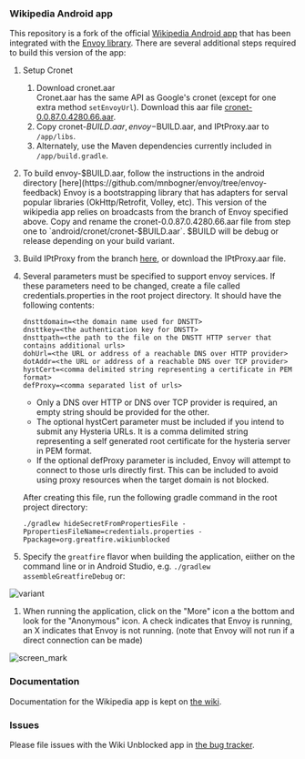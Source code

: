 ### Wikipedia Android app

This repository is a fork of the official [Wikipedia Android app](https://play.google.com/store/apps/details?id=org.wikipedia) that has been integrated with the [Envoy library](https://github.com/greatfire/envoy). There are several additional steps required to build this version of the app:

1. Setup Cronet
   1. Download cronet.aar  
   Cronet.aar has the same API as Google's cronet (except for one extra method `setEnvoyUrl`).
   Download this aar file [cronet-0.0.87.0.4280.66.aar](https://repo1.maven.org/maven2/info/guardianproject/envoy/cronet/0.0.87.0.4280.66/cronet-0.0.87.0.4280.66.aar).
   1. Copy cronet-$BUILD.aar, envoy-$BUILD.aar, and IPtProxy.aar to `/app/libs`.
   1. Alternately, use the Maven dependencies currently included in `/app/build.gradle`.


1. To build envoy-$BUILD.aar, follow the instructions in the android directory [here](https://github.com/mnbogner/envoy/tree/envoy-feedback)
   Envoy is a bootstrapping library that has adapters for serval popular libraries (OkHttp/Retrofit, Volley, etc).
   This version of the wikipedia app relies on broadcasts from the branch of Envoy specified above.
   Copy and rename the cronet-0.0.87.0.4280.66.aar file from step one to `android/cronet/cronet-$BUILD.aar`.
   $BUILD will be debug or release depending on your build variant.
   
1. Build IPtProxy from the branch [here](https://gitlab.com/stevenmcdonald/IPtProxy/-/tree/dnstt-client), or download the IPtProxy.aar file.

1. Several parameters must be specified to support envoy services. If these parameters need to be changed, create a file called credentials.properties in the root project directory. It should have the following contents: 
   ```
   dnsttdomain=<the domain name used for DNSTT>
   dnsttkey=<the authentication key for DNSTT>
   dnsttpath=<the path to the file on the DNSTT HTTP server that contains additional urls>
   dohUrl=<the URL or address of a reachable DNS over HTTP provider>
   dotAddr=<the URL or address of a reachable DNS over TCP provider>
   hystCert=<comma delimited string representing a certificate in PEM format>
   defProxy=<comma separated list of urls>
   ```

   - Only a DNS over HTTP or DNS over TCP provider is required, an empty string should be provided for the other.
   - The optional hystCert parameter must be included if you intend to submit any Hysteria URLs. It is a comma delimited string representing a self generated root certificate for the hysteria server in PEM format.
   - If the optional defProxy parameter is included, Envoy will attempt to connect to those urls directly first. This can be included to avoid using proxy resources when the target domain is not blocked.

   After creating this file, run the following gradle command in the root project directory:
   ```
   ./gradlew hideSecretFromPropertiesFile -PpropertiesFileName=credentials.properties -Ppackage=org.greatfire.wikiunblocked
   ```

1. Specify the `greatfire` flavor when building the application, eiither on the command line or in Android Studio, e.g. `./gradlew assembleGreatfireDebug` or:

![variant](https://user-images.githubusercontent.com/6945405/173699837-5108cc88-4fe1-4165-9961-1d600e0f681c.png)

1. When running the application, click on the "More" icon a the bottom and look for the "Anonymous" icon. A check indicates that Envoy is running, an X indicates that Envoy is not running. (note that Envoy will not run if a direct connection can be made)

![screen_mark](https://user-images.githubusercontent.com/6945405/173699843-3c9a50fd-3936-49ef-95f0-eb39dedea2bd.png)

### Documentation

Documentation for the Wikipedia app is kept on [the wiki](https://www.mediawiki.org/wiki/Wikimedia_Apps/Team/Android/App_hacking).

### Issues

Please file issues with the Wiki Unblocked app in [the bug tracker](https://github.com/greatfire/apps-android-wikipedia-envoy/issues).
